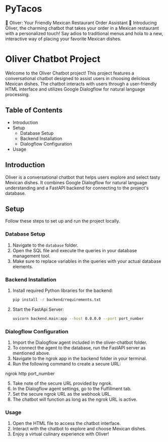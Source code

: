 # PyTacos
🌮 Oliver: Your Friendly Mexican Restaurant Order Assistant 🌮  Introducing Oliver, the charming chatbot that takes your order in a Mexican restaurant with a personalized touch! Say adios to traditional menus and hola to a new, interactive way of placing your favorite Mexican dishes.

# Oliver Chatbot Project

Welcome to the Oliver Chatbot project! This project features a conversational chatbot designed to assist users in choosing delicious Mexican dishes. The chatbot interacts with users through a user-friendly HTML interface and utilizes Google Dialogflow for natural language processing.

## Table of Contents

- Introduction
- Setup
  - Database Setup
  - Backend Installation
  - Dialogflow Configuration
- Usage

## Introduction

Oliver is a conversational chatbot that helps users explore and select tasty Mexican dishes. It combines Google Dialogflow for natural language understanding and a FastAPI backend for connecting to the project's database.

## Setup

Follow these steps to set up and run the project locally.

### Database Setup 

1. Navigate to the `database` folder.
2. Open the SQL file and execute the queries in your database management tool.
3. Make sure to replace variables in the queries with your actual database elements.

### Backend Installation

1. Install required Python libraries for the backend:

   ```bash
   pip install -r backend/requirements.txt

2. Start the FastApi Server:

   ```bash
   uvicorn backend.main:app --host 0.0.0.0 --port port_number

### Dialogflow Configuration
1. Import the Dialogflow agent included in the oliver-chatbot folder.
2. To connect the agent to the database, run the FastAPI server as mentioned above.
3. Navigate to the ngrok app in the backend folder in your terminal.
4. Run the following command to create a secure URL:

ngrok http port_number

5. Take note of the secure URL provided by ngrok.
6. In the Dialogflow agent settings, go to the Fulfillment tab.
7. Set the secure ngrok URL as the webhook URL.
8. The chatbot will function as long as the ngrok URL is active.

### Usage 

1. Open the HTML file to access the chatbot interface.
2. Interact with the chatbot to explore and choose Mexican dishes.
3. Enjoy a virtual culinary experience with Oliver!
